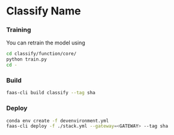 # Classify Name

### Training
You can retrain the model using

```bash
cd classify/function/core/
python train.py
cd -
```


### Build

```bash
faas-cli build classify --tag sha
```

### Deploy

```bash
conda env create -f devenvironment.yml
faas-cli deploy -f ./stack.yml --gateway=<GATEWAY> --tag sha
```
